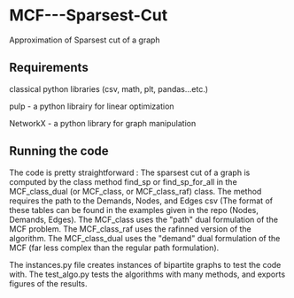 # MCF---Sparsest-Cut
Approximation of Sparsest cut of a graph 

## Requirements 
classical python libraries (csv, math, plt, pandas...etc.)

pulp - a python librairy for linear optimization

NetworkX - a python library for graph manipulation

## Running the code

The code is pretty straightforward : The sparsest cut of a graph is computed by the class method find_sp or find_sp_for_all in the MCF_class_dual (or MCF_class, or MCF_class_raf) class. The method requires the path to the Demands, Nodes, and Edges csv (The format of these tables can be found in the examples given in the repo (Nodes, Demands, Edges). The MCF_class uses the "path" dual formulation of the MCF problem. The MCF_class_raf uses the rafinned version of the algorithm. The MCF_class_dual uses the "demand" dual formulation of the MCF (far less complex than the regular path formulation).

The instances.py file creates instances of bipartite graphs to test the code with. The test_algo.py tests the algorithms with many methods, and exports figures of the results.  

